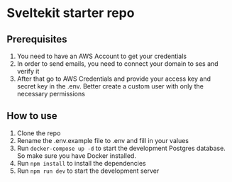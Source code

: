 # Sveltekit starter repo

## Prerequisites
1. You need to have an AWS Account to get your credentials
2. In order to send emails, you need to connect your domain to ses and verify it
3. After that go to AWS Credentials and provide your access key and secret key in the .env. Better create a custom user with only the necessary permissions

## How to use

1. Clone the repo
2. Rename the .env.example file to .env and fill in your values
3. Run `docker-compose up -d` to start the development Postgres database. So make sure you have Docker installed.
4. Run `npm install` to install the dependencies
5. Run `npm run dev` to start the development server